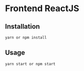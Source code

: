 # Frontend ReactJS



## Installation


```bash
yarn or npm install
```

## Usage

```node
yarn start or npm start

```
